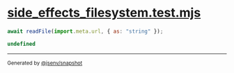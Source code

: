 # [side_effects_filesystem.test.mjs](../../side_effects_filesystem.test.mjs)

```js
await readFile(import.meta.url, { as: "string" });
```

```js
undefined
```

---

<sub>
  Generated by <a href="https://github.com/jsenv/core/tree/main/packages/tooling/snapshot">@jsenv/snapshot</a>
</sub>
